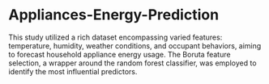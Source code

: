 # Appliances-Energy-Prediction
This study utilized a rich dataset encompassing varied features: temperature, humidity,  weather conditions, and occupant behaviors, aiming to forecast  household appliance energy usage. The Boruta feature selection,  a wrapper around the random forest classifier, was employed to  identify the most influential predictors.
